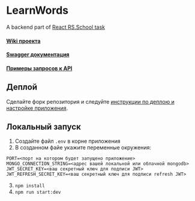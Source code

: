 # LearnWords
A backend part of [React RS.School task](https://github.com/rolling-scopes-school/tasks/blob/master/tasks/react/react-rslang.md)

#### [Wiki проекта](https://github.com/rolling-scopes-school/-LearnWords-react/wiki)  
#### [Swagger документация](https://react-learnwords-example.herokuapp.com/doc/#)
#### [Примеры запросов к API](https://github.com/rolling-scopes-school/-LearnWords-react/wiki/%D0%9F%D1%80%D0%B8%D0%BC%D0%B5%D1%80%D1%8B-%D0%B7%D0%B0%D0%BF%D1%80%D0%BE%D1%81%D0%BE%D0%B2-%D0%BA-API)

## Деплой

Сделайте форк репозитория и следуйте [инструкции по деплою и настройке приложения](https://github.com/rolling-scopes-school/-LearnWords-react/wiki).

## Локальный запуск
1. Создайте файл ```.env``` в корне приложения
2. В созданном файе укажите переменные окружения:  
```
PORT=<порт на котором будет запущено приложение>
MONGO_CONNECTION_STRING=<адрес вашей локальной или облачной mongodb>
JWT_SECRET_KEY=<ваш секретный ключ для подписи JWT>
JWT_REFRESH_SECRET_KEY=<ваш секретный ключ для подписи refresh JWT>
```
3. ```npm install```
4. ```npm run start:dev```
